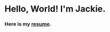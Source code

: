 # Hello, World! I'm Jackie.

### Here is my [resume](https://jackiefeit94.github.io/Resume/).

<!--
**jackiefeit94/jackiefeit94** is a ✨ _special_ ✨ repository because its `README.md` (this file) appears on your GitHub profile.


